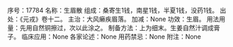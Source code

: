 序号：17784
名称：生眉散
组成：桑寄生1钱，南星1钱，半夏1钱，没药1钱。
出处：《元戎》卷十二。
主治：大风癞疾眉落。
加减：None
功效：生眉。
用法用量：先用自然铜擦过，次以此涂之。
制备方法：上为细末。生姜自然汁调成膏子。
临床应用：None
各家论述：None
用药禁忌：None
附注：None
